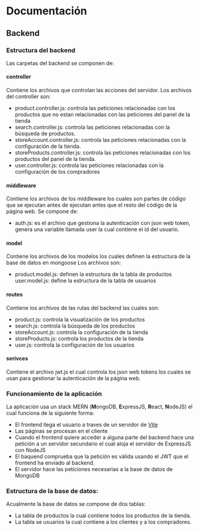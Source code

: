 # Documentación

## Backend

### Estructura del backend

Las carpetas del backend se componen de:
#### controller
Contiene los archivos que controlan las acciones del servidor.
Los archivos del controller son:
- product.controller.js: controla las peticiones relacionadas con los productos que no estan relacionadas con las peticiones del panel de la tienda
- search.controller.js: controla las peticiones relacionadas con la búsqueda de productos.
- storeAccount.controller.js: controla las peticiones relacionadas con la configuración de la tienda.
- storeProducts.controller.js: controla las peticiones relacionadas con los productos del panel de la tienda.
- user.controller.js: controla las peticiones relacionadas con la configuración de los compradores
#### middleware
Contiene los archivos de los middleware los cuales son partes de código que se ejecutan antes de ejecutan antes que el resto del código de la página web.
Se compone de:
- auth.js: es el archivo que gestiona la autenticación con json web token, genera una variable llamada user la cual contiene el id del usuario.
#### model
Contiene los archivos de los modelos los cuales definen la estructura de la base de datos en mongoose
Los archivos son:
- product.model.js: definen la estructura de la tabla de productos
user.model.js: define la estructura de la tabla de usuarios
#### routes
Contiene los archivos de las rutas del backend las cuales son:
- product.js: controla la visualización de los productos
- search.js: controla la búsqueda de los productos
- storeAccount.js: controla la configuración de la tienda
- storeProducts.js: controla los productos de la tienda
- user.js: controla la configuración de los usuarios
#### serivces
Contiene el archivo jwt.js el cual controla los json web tokens los cuales se usan para gestionar la autenticación de la página web.
### Funcionamiento de la aplicación
La aplicación usa un stack MERN (**M**ongoDB, **E**xpressJS, **R**eact, **N**odeJS) el cual funciona de la siguiente forma:
- El frontend llega el usuario a traves de un servidor de [Vite](https://vitejs.dev/)
- Las páginas se procesan en el cliente
- Cuando el frontend quiere acceder a alguna parte del backend hace una petición a un servidor secundario el cual aloja el servidor de ExpressJS con NodeJS
- El baquend comprueba que la petición es válida usando el JWT que el frontend ha enviado al backend.
- El servidor hace las peticiones necesarias a la base de datos de MongoDB

### Estructura de la base de datos:
Acualmente la base de datos se compone de dos tablas:
- La tabla de productos la cual contiene todos los productos de la tienda.
- La tabla se usuarios la cual contiene a los clientes y a los compradores.